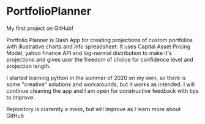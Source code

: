 # PortfolioPlanner
 
My first project on GitHub!

Portfolio Planner is Dash App for creating projections of custom portfolios with illustrative charts and info spreadsheet.
It uses Capital Asset Pricing Model, yahoo finance API and log-normal distribution to make it's projections and gives 
user the freedom of choice for confidence level and projection length.

I started learning python in the summer of 2020 on my own, so there is some "creative" solutions and workarounds, but it works as intended.
I will continue cleaning the app and I am open for constructive feedback with tips to improve.

Repository is currently a mess, but will improve as I learn more about GitHub
